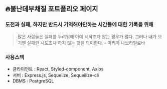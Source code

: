 ## 🔥불난데부채질 포트폴리오 페이지
### 도전과 실패, 하지만 반드시 기억해야만하는 시간들에 대한 기록을 위해

> 많은 사람들은 실패를 두려워해 아예 시작조차 않는 경우가 많다. 그러나 내가 보기엔 실패란 시도조차 하지 않는 것을 의미한다. - 마리아 나브라틸로바

### 사용스택
- 클라이언트 : React, Styled-component, Axios
- 서버 : Express.js, Sequelize, Sequeilize-cli
- DBMS : PostgreSQL
